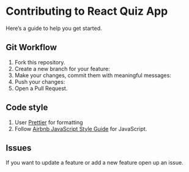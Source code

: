 # Contributing to React Quiz App

Here’s a guide to help you get started.

## Git Workflow
1. Fork this repository.
2. Create a new branch for your feature:
3. Make your changes, commit them with meaningful messages:
4. Push your changes:
5. Open a Pull Request.

## Code style
1. User [Prettier](https://prettier.io/) for formatting
2. Follow [Airbnb JavaScript Style Guide](https://github.com/airbnb/javascript) for JavaScript.

## Issues
If you want to update a feature or add a new feature open up an issue.

